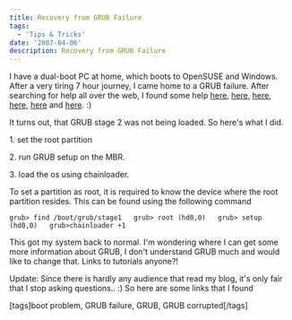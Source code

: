 ```yaml
---
title: Recovery from GRUB Failure
tags:
  - 'Tips & Tricks'
date: '2007-04-06'
description: Recovery from GRUB Failure
---
```


I have a dual-boot PC at home, which boots to OpenSUSE and Windows. After a very tiring 7 hour journey, I came home to a GRUB failure. After searching for help all over the web, I found some help [here][0], [here][1], [here][2], [here][3], [here][4] and [here][5]. :)

It turns out, that GRUB stage 2 was not being loaded. So here's what I did.

1\. set the root partition

2\. run GRUB setup on the MBR.

3\. load the os using chainloader.

To set a partition as root, it is required to know the device where the root partition resides. This can be found using the following command

`grub> find /boot/grub/stage1  
grub> root (hd0,0)  
grub> setup (hd0,0)  
grub>chainloader +1`

This got my system back to normal. I'm wondering where I can get some more information about GRUB, I don't understand GRUB much and would like to change that. Links to tutorials anyone?!

Update: Since there is hardly any audience that read my blog, it's only fair that I stop asking questions.. :) So here are some links that I found

\[tags\]boot problem, GRUB failure, GRUB, GRUB corrupted\[/tags\]


[0]: http://orgs.man.ac.uk/documentation/grub/grub_3.html
[1]: http://orgs.man.ac.uk/documentation/grub/grub_12.html#SEC38
[2]: http://orgs.man.ac.uk/documentation/grub/grub_4.html#SEC12
[3]: http://orgs.man.ac.uk/documentation/grub/grub_13.html#SEC78
[4]: http://www.troubleshooters.com/linux/grub/grub.htm
[5]: http://www.geocities.com/epark/linux/grub-w2k-HOWTO.html